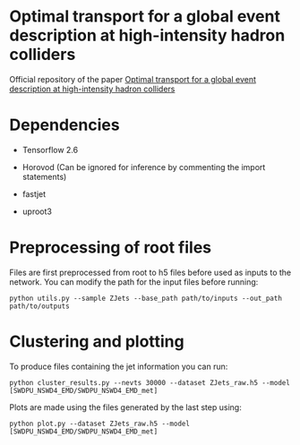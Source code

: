 # Optimal transport for a global event description at high-intensity hadron colliders

Official repository of the paper [Optimal transport for a global event description at high-intensity hadron colliders](https://arxiv.org/abs/2211.02029)

# Dependencies

* Tensorflow 2.6

* Horovod (Can be ignored for inference by commenting the import statements)

* fastjet

* uproot3

# Preprocessing of root files

Files are first preprocessed from root to h5 files before used as inputs to the network. You can modify the path for the input files before running:

```
python utils.py --sample ZJets --base_path path/to/inputs --out_path path/to/outputs
```

# Clustering and plotting

To produce files containing the jet information you can run:

```
python cluster_results.py --nevts 30000 --dataset ZJets_raw.h5 --model [SWDPU_NSWD4_EMD/SWDPU_NSWD4_EMD_met]
```

Plots are made using the files generated by the last step using:

```
python plot.py --dataset ZJets_raw.h5 --model [SWDPU_NSWD4_EMD/SWDPU_NSWD4_EMD_met]
```